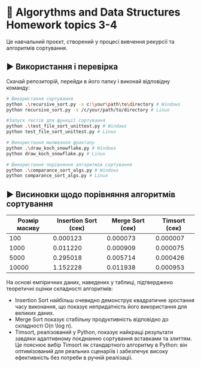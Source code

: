 # 📇 Algorythms and Data Structures Homework topics 3-4

Це навчальний проєкт, створений у процесі вивчення рекурсії та алгоритмів сортування.

## ▶️ Використання і перевірка

Скачай репозиторій, перейди в його папку і виконай відповідну команду:
```bash
# Використання сортування 
python .\recursive_sort.py -s c:\your\path\to\directory # Windows
python recursive_sort.py -s /c/your/path/to/directory # Linux

#Запуск тестів для функції сортування
python .\test_file_sort_unittest.py # Windows
python test_file_sort_unittest.py # Linux

# Використання малювання фракталу 
python .\draw_koch_snowflake.py # Windows
python draw_koch_snowflake.py # Linux

# Використання порівняння алгоритмів сортування
python .\comparance_sort_algs.py # Windows
python comparance_sort_algs.py # Linux
```
## ▶️ Висиновки щодо порівняння алгоритмів сортування
| Розмір масиву | Insertion Sort (сек) | Merge Sort (сек) | Timsort (сек) |
|---------------|----------------------|------------------|---------------|
| 100           | 0.000123            | 0.000073          | 0.000007      |
| 1000          | 0.011220              | 0.000909          | 0.000075      |
| 5000          | 0.295018              | 0.005714          | 0.000426      |
| 10000         | 1.152228              | 0.011938          | 0.000953      |

На основі емпіричних даних, наведених у таблиці, підтверджено теоретичні оцінки складності алгоритмів:
- Insertion Sort найбільш очевидно демонструє квадратичне зростання часу виконання, що показує непридатність його використання для великих даних.
- Merge Sort показує стабільну продуктивність відповідно до складності O(n \log n).
- Timsort, реалізований у Python, показує найкращі результати завдяки адаптивному поєднанню сортування вставками та злиттям.
  Це пояснює вибір Timsort як стандартного алгоритму в Python: він оптимізований для реальних сценаріїв і забезпечує високу ефективність без потреби в ручній реалізації.
